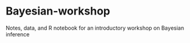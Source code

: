 # Bayesian-workshop
 Notes, data, and R notebook for an introductory workshop on Bayesian inference
